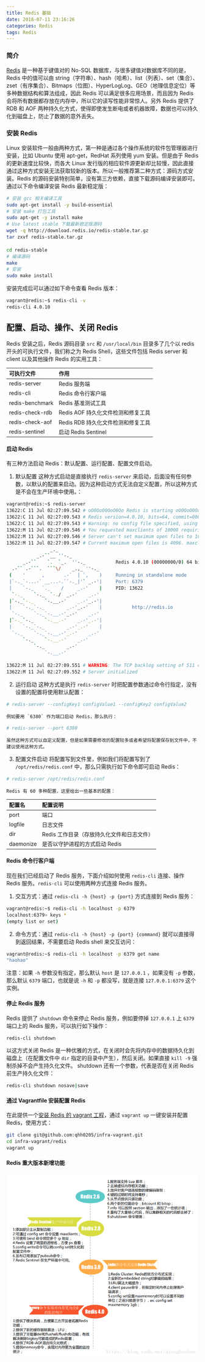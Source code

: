 ```yaml
---
title: Redis 基础
date: 2018-07-11 23:16:26
categories: Redis
tags: Redis
---
```


### 简介
[Redis](https://redis.io/) 是一种基于键值对的 No-SQL 数据库，与很多键值对数据库不同的是，Redis 中的值可以由 string（字符串）、hash（哈希）、list（列表）、set（集合）、zset（有序集合）、Bitmaps（位图）、HyperLogLog、GEO（地理信息定位）等多种数据结构和算法组成，因此 Redis 可以满足很多应用场景，而且因为 Redis 会将所有数据都存放在内存中，所以它的读写性能非常惊人。另外 Redis 提供了 RDB 和 AOF 两种持久化方式，使得即使发生断电或者机器故障，数据也可以持久化到磁盘上，防止了数据的意外丢失。

### 安装 Redis
Linux 安装软件一般由两种方式，第一种是通过各个操作系统的软件包管理器进行安装，比如 Ubuntu 使用 apt-get，RedHat 系列使用 yum 安装。但是由于 Redis 的更新速度比较快，而各大 Linux 发行版的相应软件源更新却比较慢，因此直接通过这种方式安装无法获取较新的版本。所以一般推荐第二种方式：源码方式安装。Redis 的源码安装特别简单，没有第三方依赖，直接下载源码编译安装即可。通过以下命令编译安装 Redis 最新稳定版：
```bash
# 安装 gcc 相关编译工具
sudo apt-get install -y build-essential
# 安装 make 打包工具
sudo apt-get -y install make
# Use latest stable 下载最新稳定版源码
wget -q http://download.redis.io/redis-stable.tar.gz
tar zxvf redis-stable.tar.gz

cd redis-stable
# 编译源码
make
# 安装
sudo make install
```
安装完成后可以通过如下命令查看 Redis 版本：
```bash
vagrant@redis:~$ redis-cli -v
redis-cli 4.0.10
```
## 配置、启动、操作、关闭 Redis
Redis 安装之后，Redis 源码目录 `src` 和 `/usr/local/bin` 目录多了几个以 redis 开头的可执行文件，我们称之为 Redis Shell，这些文件包括 Redis server 和 client 以及其他操作 Redis 的实用工具：

| 可执行文件 |作用 | 
| :------| :------ | 
|redis-server | Redis 服务端 |
|redis-cli | Redis 命令行客户端 |
|redis-benchmark | Redis 基准测试工具 |
|redis-check-rdb | Redis AOF 持久化文件检测和修复工具 |
|redis-check-aof | Redis RDB 持久化文件检测和修复工具 |
|redis-sentinel | 启动 Redis Sentinel |

#### 启动 Redis
有三种方法启动 Redis：默认配置、运行配置、配置文件启动。
1. 默认配置
这种方式启动是直接执行 `redis-server` 来启动，后面没有任何参数，以默认的配置来启动。因为这种启动方式无法自定义配置，所以这种方式是不会在生产环境中使用。：
```bash
vagrant@redis:~$ redis-server
13622:C 11 Jul 02:27:09.542 # oO0OoO0OoO0Oo Redis is starting oO0OoO0OoO0Oo
13622:C 11 Jul 02:27:09.543 # Redis version=4.0.10, bits=64, commit=00000000, modified=0, pid=13622, just started
13622:C 11 Jul 02:27:09.543 # Warning: no config file specified, using the default config. In order to specify a config file use redis-server /path/to/redis.conf
13622:M 11 Jul 02:27:09.546 # You requested maxclients of 10000 requiring at least 10032 max file descriptors.
13622:M 11 Jul 02:27:09.546 # Server can't set maximum open files to 10032 because of OS error: Operation not permitted.
13622:M 11 Jul 02:27:09.547 # Current maximum open files is 4096. maxclients has been reduced to 4064 to compensate for low ulimit. If you need higher maxclients increase 'ulimit -n'.
                _._
           _.-``__ ''-._
      _.-``    `.  `_.  ''-._           Redis 4.0.10 (00000000/0) 64 bit
  .-`` .-```.  ```\/    _.,_ ''-._
 (    '      ,       .-`  | `,    )     Running in standalone mode
 |`-._`-...-` __...-.``-._|'` _.-'|     Port: 6379
 |    `-._   `._    /     _.-'    |     PID: 13622
  `-._    `-._  `-./  _.-'    _.-'
 |`-._`-._    `-.__.-'    _.-'_.-'|
 |    `-._`-._        _.-'_.-'    |           http://redis.io
  `-._    `-._`-.__.-'_.-'    _.-'
 |`-._`-._    `-.__.-'    _.-'_.-'|
 |    `-._`-._        _.-'_.-'    |
  `-._    `-._`-.__.-'_.-'    _.-'
      `-._    `-.__.-'    _.-'
          `-._        _.-'
              `-.__.-'

13622:M 11 Jul 02:27:09.551 # WARNING: The TCP backlog setting of 511 cannot be enforced because /proc/sys/net/core/somaxconn is set to the lower value of 128.
13622:M 11 Jul 02:27:09.552 # Server initialized
```
2. 运行启动
这种方式是执行 `redis-server` 时把配置参数通过命令行指定，没有设置的配置将使用默认配置：
```bash
# redis-server --configKey1 configValue1 --configKey2 configValue2                                                
```
	例如要用 `6380` 作为端口启动 Redis，那么执行：
```bash
# redis-server --port 6380
```
	虽然这种方式可以自定义配置，但是如果需要修改的配置较多或者希望将配置保存到文件中，不建议使用这种方式。
3. 配置文件启动
将配置写到文件里，例如我们将配置写到了 `/opt/redis/redis.conf` 中，那么只需执行如下命令即可启动 Redis：
```bash
# redis-server /opt/redis/redis.conf
```
	Redis 有 60 多种配置，这里给出一些基本的配置：

| 配置名    | 配置说明                                  |
| :-------- | :---------------------------------------- |
| port      | 端口                                      |
| logfile   | 日志文件                                  |
| dir       | Redis 工作目录（存放持久化文件和日志文件）|
| daemonize | 是否以守护进程的方式启动 Redis            |

#### Redis 命令行客户端
现在我们已经启动了 Redis 服务，下面介绍如何使用 `redis-cli` 连接、操作 Redis 服务。`redis-cli` 可以使用两种方式连接 Redis 服务。
1. 交互方式：通过 `redis-cli -h {host} -p {port}` 方式连接到 Redis 服务：
```bash
vagrant@redis:~$ redis-cli -h localhost -p 6379
localhost:6379> keys *
(empty list or set)
```
2. 命令方式：通过 `redis-cli -h {host} -p {port} {command}` 就可以直接得到返回结果，不需要启动 Redis shell 来交互访问：
```bash
vagrant@redis:~$ redis-cli -h localhost -p 6379 get name
"haohao"
```
注意：如果 `-h` 参数没有指定，那么默认 `host` 是 `127.0.0.1` ，如果没有 `-p` 参数，那么默认 `6379` 端口，也就是说 `-h` 和 `-p` 都没写，就是连接 `127.0.0.1:6379` 这个实例。

#### 停止 Redis 服务
Redis 提供了 `shutdown` 命令来停止 Redis 服务，例如要停掉 `127.0.0.1` 上 `6379` 端口上的 Redis 服务，可以执行如下操作：
```bash
redis-cli shutdown
```
以这方式关闭 Redis 是一种优雅的方式，在关闭时会先将内存中的数据持久化到磁盘上（在配置文件中 `dir` 指定的目录中产生），然后关闭。如果直接 `kill -9` 强制杀掉不会产生持久化文件。
shutdown 还有一个参数，代表是否在关闭 Redis 前生产持久化文件：
```bash
redis-cli shutdown nosave|save
```
#### 通过 Vagrantfile 安装配置 Redis
在此提供一个[安装 Redis 的 vagrant 工程](https://github.com/qhh0205/infra-vagrant)，通过 `vagrant up` 一键安装并配置 Redis，使用方式：
```bash
git clone git@github.com:qhh0205/infra-vagrant.git
cd infra-vagrant/redis
vagrant up
```
#### Redis 重大版本新增功能
![](/images/redis-change-log.png)
